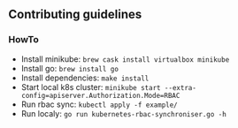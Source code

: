 ## Contributing guidelines

### HowTo

- Install minikube: `brew cask install virtualbox minikube`
- Install go: `brew install go`
- Install dependencies: `make install`
- Start local k8s cluster: `minikube start --extra-config=apiserver.Authorization.Mode=RBAC`
- Run rbac sync: `kubectl apply -f example/`
- Run localy: `go run kubernetes-rbac-synchroniser.go -h`
